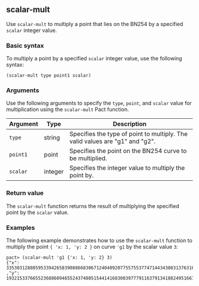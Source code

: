 ## scalar-mult

Use `scalar-mult` to multiply a point that lies on the BN254 by a specified `scalar` integer value.

### Basic syntax

To multiply a point by a specified `scalar` integer value, use the following syntax:

```pact
(scalar-mult type point1 scalar)
```

### Arguments

Use the following arguments to specify the `type`, `point`, and `scalar` value for multiplication using the `scalar-mult` Pact function.

| Argument | Type | Description |
| --- | --- | --- |
| `type` | string | Specifies the type of point to multiply. The valid values are  "g1" and "g2". |
| `point1` | point | Specifies the point on the BN254 curve to be multiplied. |
| `scalar` | integer | Specifies the integer value to multiply the point by. |

### Return value

The `scalar-mult` function returns the result of multiplying the specified point by the `scalar` value.

### Examples

The following example demonstrates how to use the `scalar-mult` function to multiply the point `{ 'x: 1, 'y: 2 }` on curve `'g1` by the scalar value `3`:

```pact
pact> (scalar-mult 'g1 {'x: 1, 'y: 2} 3)
{"x": 3353031288059533942658390886683067124040920775575537747144343083137631628272
,"y": 19321533766552368860946552437480515441416830039777911637913418824951667761761}
```
